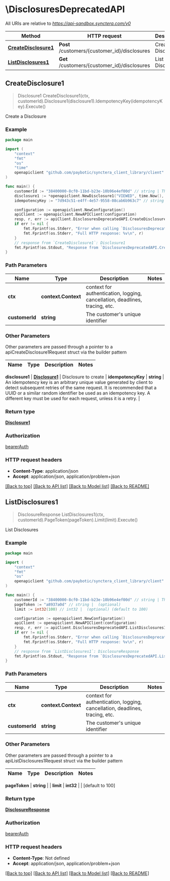 # \DisclosuresDeprecatedAPI

All URIs are relative to *https://api-sandbox.synctera.com/v0*

Method | HTTP request | Description
------------- | ------------- | -------------
[**CreateDisclosure1**](DisclosuresDeprecatedAPI.md#CreateDisclosure1) | **Post** /customers/{customer_id}/disclosures | Create a Disclosure
[**ListDisclosures1**](DisclosuresDeprecatedAPI.md#ListDisclosures1) | **Get** /customers/{customer_id}/disclosures | List Disclosures



## CreateDisclosure1

> Disclosure1 CreateDisclosure1(ctx, customerId).Disclosure1(disclosure1).IdempotencyKey(idempotencyKey).Execute()

Create a Disclosure



### Example

```go
package main

import (
	"context"
	"fmt"
	"os"
    "time"
	openapiclient "github.com/paybotic/synctera_client_library/client"
)

func main() {
	customerId := "38400000-8cf0-11bd-b23e-10b96e4ef00d" // string | The customer's unique identifier
	disclosure1 := *openapiclient.NewDisclosure1("VIEWED", time.Now(), "REG_DD", "v1.1") // Disclosure1 | Disclosure to create
	idempotencyKey := "7d943c51-e4ff-4e57-9558-08cab6b963c7" // string | An idempotency key is an arbitrary unique value generated by client to detect subsequent retries of the same request. It is recommended that a UUID or a similar random identifier be used as an idempotency key. A different key must be used for each request, unless it is a retry. (optional)

	configuration := openapiclient.NewConfiguration()
	apiClient := openapiclient.NewAPIClient(configuration)
	resp, r, err := apiClient.DisclosuresDeprecatedAPI.CreateDisclosure1(context.Background(), customerId).Disclosure1(disclosure1).IdempotencyKey(idempotencyKey).Execute()
	if err != nil {
		fmt.Fprintf(os.Stderr, "Error when calling `DisclosuresDeprecatedAPI.CreateDisclosure1``: %v\n", err)
		fmt.Fprintf(os.Stderr, "Full HTTP response: %v\n", r)
	}
	// response from `CreateDisclosure1`: Disclosure1
	fmt.Fprintf(os.Stdout, "Response from `DisclosuresDeprecatedAPI.CreateDisclosure1`: %v\n", resp)
}
```

### Path Parameters


Name | Type | Description  | Notes
------------- | ------------- | ------------- | -------------
**ctx** | **context.Context** | context for authentication, logging, cancellation, deadlines, tracing, etc.
**customerId** | **string** | The customer&#39;s unique identifier | 

### Other Parameters

Other parameters are passed through a pointer to a apiCreateDisclosure1Request struct via the builder pattern


Name | Type | Description  | Notes
------------- | ------------- | ------------- | -------------

 **disclosure1** | [**Disclosure1**](Disclosure1.md) | Disclosure to create | 
 **idempotencyKey** | **string** | An idempotency key is an arbitrary unique value generated by client to detect subsequent retries of the same request. It is recommended that a UUID or a similar random identifier be used as an idempotency key. A different key must be used for each request, unless it is a retry. | 

### Return type

[**Disclosure1**](Disclosure1.md)

### Authorization

[bearerAuth](../README.md#bearerAuth)

### HTTP request headers

- **Content-Type**: application/json
- **Accept**: application/json, application/problem+json

[[Back to top]](#) [[Back to API list]](../README.md#documentation-for-api-endpoints)
[[Back to Model list]](../README.md#documentation-for-models)
[[Back to README]](../README.md)


## ListDisclosures1

> DisclosureResponse ListDisclosures1(ctx, customerId).PageToken(pageToken).Limit(limit).Execute()

List Disclosures



### Example

```go
package main

import (
	"context"
	"fmt"
	"os"
	openapiclient "github.com/paybotic/synctera_client_library/client"
)

func main() {
	customerId := "38400000-8cf0-11bd-b23e-10b96e4ef00d" // string | The customer's unique identifier
	pageToken := "a8937a0d" // string |  (optional)
	limit := int32(100) // int32 |  (optional) (default to 100)

	configuration := openapiclient.NewConfiguration()
	apiClient := openapiclient.NewAPIClient(configuration)
	resp, r, err := apiClient.DisclosuresDeprecatedAPI.ListDisclosures1(context.Background(), customerId).PageToken(pageToken).Limit(limit).Execute()
	if err != nil {
		fmt.Fprintf(os.Stderr, "Error when calling `DisclosuresDeprecatedAPI.ListDisclosures1``: %v\n", err)
		fmt.Fprintf(os.Stderr, "Full HTTP response: %v\n", r)
	}
	// response from `ListDisclosures1`: DisclosureResponse
	fmt.Fprintf(os.Stdout, "Response from `DisclosuresDeprecatedAPI.ListDisclosures1`: %v\n", resp)
}
```

### Path Parameters


Name | Type | Description  | Notes
------------- | ------------- | ------------- | -------------
**ctx** | **context.Context** | context for authentication, logging, cancellation, deadlines, tracing, etc.
**customerId** | **string** | The customer&#39;s unique identifier | 

### Other Parameters

Other parameters are passed through a pointer to a apiListDisclosures1Request struct via the builder pattern


Name | Type | Description  | Notes
------------- | ------------- | ------------- | -------------

 **pageToken** | **string** |  | 
 **limit** | **int32** |  | [default to 100]

### Return type

[**DisclosureResponse**](DisclosureResponse.md)

### Authorization

[bearerAuth](../README.md#bearerAuth)

### HTTP request headers

- **Content-Type**: Not defined
- **Accept**: application/json, application/problem+json

[[Back to top]](#) [[Back to API list]](../README.md#documentation-for-api-endpoints)
[[Back to Model list]](../README.md#documentation-for-models)
[[Back to README]](../README.md)

